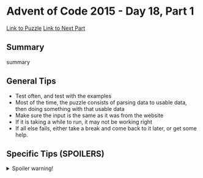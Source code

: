 # Advent of Code 2015 - Day 18, Part 1

[Link to Puzzle](https://adventofcode.com/2015/day/18)
[Link to Next Part](https://github.com/CodingAP/unofficial-aoc-syllabus/blob/main/years/2015/day18/part2.md)

## Summary
summary

## General Tips
- Test often, and test with the examples
- Most of the time, the puzzle consists of parsing data to usable data, then doing something with that usable data
- Make sure the input is the same as it was from the website
- If it is taking a while to run, it may not be working right
- If all else fails, either take a break and come back to it later, or get some help.

## Specific Tips (SPOILERS)
<details> <summary>Spoiler warning!</summary>

specific tips

</details>